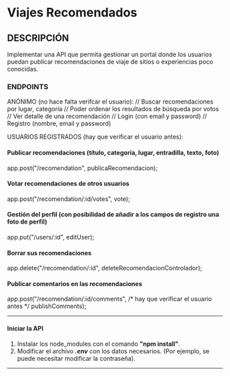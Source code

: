 # Viajes Recomendados


## DESCRIPCIÓN

Implementar una API que permita gestionar un portal donde los usuarios puedan publicar recomendaciones de viaje de sitios o experiencias poco conocidas.
### ENDPOINTS
ANÓNIMO (no hace falta verifcar el usuario):
// Buscar recomendaciones por lugar, categoría
// Poder ordenar los resultados de búsqueda por votos
// Ver detalle de una recomendación
// Login (con email y password)
// Registro (nombre, email y password)

USUARIOS REGISTRADOS (hay que verificar el usuario antes):
#### Publicar recomendaciones (título, categoría, lugar, entradilla, texto, foto)
app.post("/recomendation", publicaRecomendacion);

#### Votar recomendaciones de otros usuarios
app.post("/recomendation/:id/votes", vote);


#### Gestión del perfil (con posibilidad de añadir a los campos de registro una foto de perfil)
app.put("/users/:id", editUser);

#### Borrar sus recomendaciones
app.delete("/recomendation/:id",  deleteRecomendacionControlador);

#### Publicar comentarios en las recomendaciones
app.post("/recomendation/:id/comments", /* hay que verificar el usuario antes */  publishComments);



------------
#### Iniciar la API
1. Instalar los node_modules con el comando **"npm install"**.
2. Modificar el archivo ***.env*** con los datos necesarios. (Por ejemplo, se puede necesitar modificar la contraseña). 

------------
